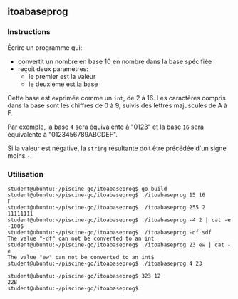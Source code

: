 ## itoabaseprog

### Instructions

Écrire un programme qui:

- convertit un nombre en base 10 en nombre dans la base spécifiée
- reçoit deux paramètres:
  - le premier est la valeur
  - le deuxième est la base

Cette base est exprimée comme un `int`, de 2 à 16. Les caractères compris dans la base sont les chiffres de 0 à 9, suivis des lettres majuscules de A à F.

Par exemple, la base `4` sera équivalente à "0123" et la base `16` sera équivalente à "0123456789ABCDEF".

Si la valeur est négative, la `string` résultante doit être précédée d'un signe moins `-`.

### Utilisation

```console
student@ubuntu:~/piscine-go/itoabaseprog$ go build
student@ubuntu:~/piscine-go/itoabaseprog$ ./itoabaseprog 15 16
F
student@ubuntu:~/piscine-go/itoabaseprog$ ./itoabaseprog 255 2
11111111
student@ubuntu:~/piscine-go/itoabaseprog$ ./itoabaseprog -4 2 | cat -e
-100$
student@ubuntu:~/piscine-go/itoabaseprog$ ./itoabaseprog -df sdf
The value "-df" can not be converted to an int
student@ubuntu:~/piscine-go/itoabaseprog$ ./itoabaseprog 23 ew | cat -e
The value "ew" can not be converted to an int$
student@ubuntu:~/piscine-go/itoabaseprog$ ./itoabaseprog 4 23

student@ubuntu:~/piscine-go/itoabaseprog$ 323 12
22B
student@ubuntu:~/piscine-go/itoabaseprog$
```
